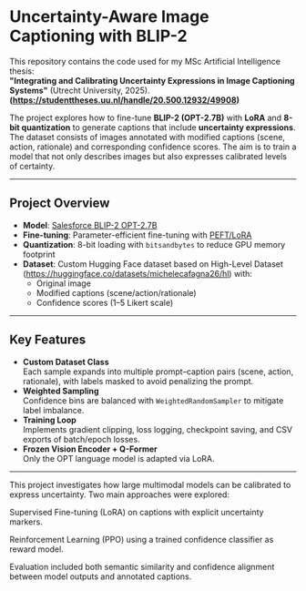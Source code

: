 # Uncertainty-Aware Image Captioning with BLIP-2

This repository contains the code used for my MSc Artificial Intelligence thesis:  
**"Integrating and Calibrating Uncertainty Expressions in Image Captioning Systems"** (Utrecht University, 2025). **(https://studenttheses.uu.nl/handle/20.500.12932/49908)**

The project explores how to fine-tune **BLIP-2 (OPT-2.7B)** with **LoRA** and **8-bit quantization** to generate captions that include **uncertainty expressions**. The dataset consists of images annotated with modified captions (scene, action, rationale) and corresponding confidence scores. The aim is to train a model that not only describes images but also expresses calibrated levels of certainty.

---

## Project Overview
- **Model**: [Salesforce BLIP-2 OPT-2.7B](https://huggingface.co/Salesforce/blip2-opt-2.7b)  
- **Fine-tuning**: Parameter-efficient fine-tuning with [PEFT/LoRA](https://huggingface.co/docs/peft/index)  
- **Quantization**: 8-bit loading with `bitsandbytes` to reduce GPU memory footprint  
- **Dataset**: Custom Hugging Face dataset based on High-Level Dataset (https://huggingface.co/datasets/michelecafagna26/hl) with:
  - Original image
  - Modified captions (scene/action/rationale)
  - Confidence scores (1–5 Likert scale)

---

## Key Features
- **Custom Dataset Class**  
  Each sample expands into multiple prompt–caption pairs (scene, action, rationale), with labels masked to avoid penalizing the prompt.  
- **Weighted Sampling**  
  Confidence bins are balanced with `WeightedRandomSampler` to mitigate label imbalance.  
- **Training Loop**  
  Implements gradient clipping, loss logging, checkpoint saving, and CSV exports of batch/epoch losses.  
- **Frozen Vision Encoder + Q-Former**  
  Only the OPT language model is adapted via LoRA.  

---

This project investigates how large multimodal models can be calibrated to express uncertainty.
Two main approaches were explored:

Supervised Fine-tuning (LoRA) on captions with explicit uncertainty markers.

Reinforcement Learning (PPO) using a trained confidence classifier as reward model.

Evaluation included both semantic similarity and confidence alignment between model outputs and annotated captions.
